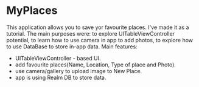 # MyPlaces
This application allows you to save yor favourite places. I've made it as a tutorial. The main purposes were: to explore UITableViewController potential, to learn how to use camera in app to add photos, to explore how to use DataBase to store in-app data.
Main features:
* UITableViewController - based UI.
* add favourite places(Name, Location, Type of place and Photo).
* use camera/gallery to upload image to New Place.
* app is using Realm DB to store data.
